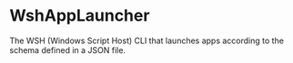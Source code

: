 # WshAppLauncher
The WSH (Windows Script Host) CLI that launches apps according to the schema defined in a JSON file.
